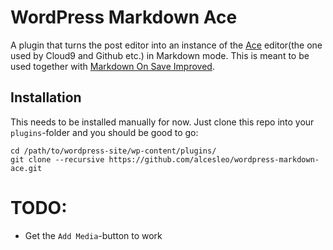 # WordPress Markdown Ace

A plugin that turns the post editor into an instance of the [Ace](http://ace.c9.io/#nav=about)
editor(the one used by Cloud9 and Github etc.) in Markdown mode.
This is meant to be used together with [Markdown On Save Improved](http://wordpress.org/plugins/markdown-on-save-improved/).

## Installation

This needs to be installed manually for now. Just clone this repo into your
`plugins`-folder and you should be good to go:

    cd /path/to/wordpress-site/wp-content/plugins/
    git clone --recursive https://github.com/alcesleo/wordpress-markdown-ace.git

# TODO:

- Get the `Add Media`-button to work
